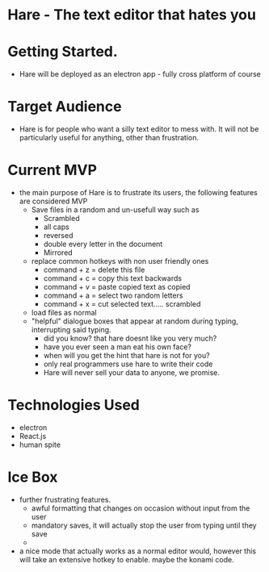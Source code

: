 # Hare - The text editor that hates you

# Getting Started.
 * Hare will be deployed as an electron app - fully cross platform of course

 # Target Audience 
 * Hare is for people who want a silly text editor to mess with. It will not be particularly useful for anything, other than frustration. 

# Current MVP 
* the main purpose of Hare is to frustrate its users, the following features are considered MVP 
    * Save files in a random and un-usefull way such as 
        * Scrambled 
        * all caps 
        * reversed
        * double every letter in the document
        * Mirrored 
    * replace common hotkeys with non user friendly ones
        * command + z = delete this file 
        * command + c = copy this text backwards
        * command + v = paste copied text as copied
        * command + a = select two random letters 
        * command + x = cut selected text..... scrambled
    * load files as normal
    * "helpful" dialogue boxes that appear at random during typing, interrupting said typing. 
        * did you know? that hare doesnt like you very much? 
        * have you ever seen a man eat his own face? 
        * when will you get the hint that hare is not for you?
        * only real programmers use hare to write their code
        * Hare will never sell your data to anyone, we promise. 

# Technologies Used
* electron 
* React.js
* human spite 

# Ice Box 
* further frustrating features.
    * awful formatting that changes on occasion without input from the user
    * mandatory saves, it will actually stop the user from typing until they save 
    * 
* a nice mode that actually works as a normal editor would, however this will take an extensive hotkey to enable. maybe the konami code.  

